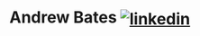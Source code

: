 <p align="left">
  <h1 align="left">Andrew Bates
    <a href="www.linkedin.com/in/andrew-bates1" target="blank">
      <img align="center" src="https://img.shields.io/static/v1?label=&message=Andrew-Bates1&color=0e76a8&style=flat-square&logo=linkedin" alt="linkedin"/>
    </a>
  </h1>
</p>
